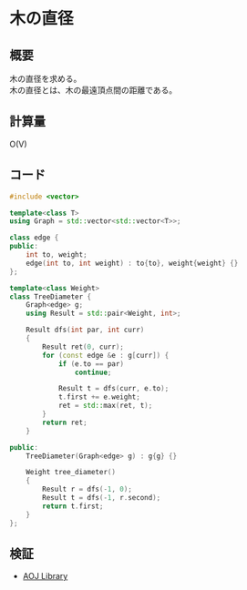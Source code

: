 # 木の直径
## 概要
木の直径を求める。  
木の直径とは、木の最遠頂点間の距離である。

## 計算量
O(V)

## コード
```cpp
#include <vector>

template<class T>
using Graph = std::vector<std::vector<T>>;

class edge {
public:
    int to, weight;
    edge(int to, int weight) : to{to}, weight{weight} {}
};

template<class Weight>
class TreeDiameter {
    Graph<edge> g;
    using Result = std::pair<Weight, int>;

    Result dfs(int par, int curr)
    {
        Result ret(0, curr);
        for (const edge &e : g[curr]) {
            if (e.to == par)
                continue;

            Result t = dfs(curr, e.to);
            t.first += e.weight;
            ret = std::max(ret, t);
        }
        return ret;
    }

public:
    TreeDiameter(Graph<edge> g) : g{g} {}

    Weight tree_diameter()
    {
        Result r = dfs(-1, 0);
        Result t = dfs(-1, r.second);
        return t.first;
    }
};
```

## 検証
- [AOJ Library](https://onlinejudge.u-aizu.ac.jp/courses/library/5/GRL/5/GRL_5_A)